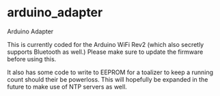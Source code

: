 # arduino_adapter
Arduino Adapter

This is currently coded for the Arduino WiFi Rev2 (which also secretly supports Bluetooth as well.)  Please make sure to update the firmware before using this.

It also has some code to write to EEPROM for a toalizer to keep a running count should their be powerloss.  This will hopefully be expanded in the future to make use of NTP servers as well.